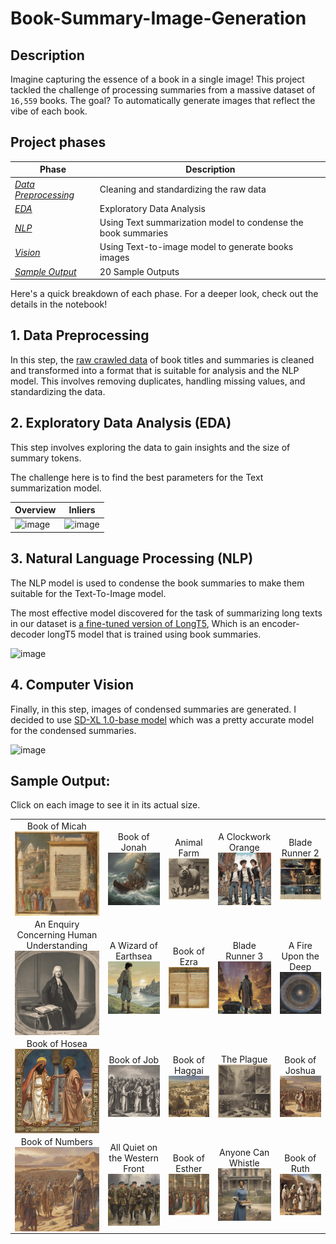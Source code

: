 # Book-Summary-Image-Generation
## Description
Imagine capturing the essence of a book in a single image! This project tackled the challenge of processing summaries from a massive dataset of `16,559` books. The goal? To automatically generate images that reflect the vibe of each book.

## Project phases

| Phase | Description |
|--|--|
| [*Data Preprocessing*](https://github.com/i4mShayan/Book-Summary-Image-Generation/edit/main/README.md#1-data-preprocessing) | Cleaning and standardizing the raw data |
| [*EDA*](https://github.com/i4mShayan/Book-Summary-Image-Generation/edit/main/README.md#2-exploratory-data-analysis-eda) | Exploratory Data Analysis |
| [*NLP*](https://github.com/i4mShayan/Book-Summary-Image-Generation/edit/main/README.md#3-natural-language-processing-nlp) | Using Text summarization model to condense the book summaries |
| [*Vision*](https://github.com/i4mShayan/Book-Summary-Image-Generation/edit/main/README.md#4-computer-vision) | Using Text-to-image model to generate books images |
| [*Sample Output*](https://github.com/i4mShayan/Book-Summary-Image-Generation/edit/main/README.md#4-computer-vision) | 20 Sample Outputs |

Here's a quick breakdown of each phase. For a deeper look, check out the details in the notebook!
## 1. Data Preprocessing
In this step, the [raw crawled data](data/booksummaries.txt) of book titles and summaries is cleaned and transformed into a format that is suitable for analysis and the NLP model.
This involves removing duplicates, handling missing values, and standardizing the data.

## 2. Exploratory Data Analysis (EDA)
This step involves exploring the data to gain insights and the size of summary tokens.

The challenge here is to find the best parameters for the Text summarization model.


| Overview | Inliers |
|--|--|
|![image](https://github.com/i4mShayan/Book-Summary-Image-Generation/assets/29325256/f692a3f1-d361-44fb-91ef-667699d0289d) | ![image](https://github.com/i4mShayan/Book-Summary-Image-Generation/assets/29325256/ebacd2a2-fcec-4668-9789-ccaa836e75e3) |

## 3. Natural Language Processing (NLP)
The NLP model is used to condense the book summaries to make them suitable for the Text-To-Image model.

The most effective model discovered for the task of summarizing long texts in our dataset is [a fine-tuned version of LongT5](https://huggingface.co/pszemraj/long-t5-tglobal-base-16384-book-summary), Which is an encoder-decoder longT5 model that is trained using book summaries.

![image](https://github.com/i4mShayan/Book-Summary-Image-Generation/assets/29325256/cec9a38b-fb31-45d3-b986-1e83a63bc90f)

## 4. Computer Vision
Finally, in this step, images of condensed summaries are generated.
I decided to use [SD-XL 1.0-base model](https://huggingface.co/stabilityai/stable-diffusion-xl-base-1.0) which was a pretty accurate model for the condensed summaries.

![image](https://github.com/i4mShayan/Book-Summary-Image-Generation/assets/29325256/ee9927d9-7906-404e-910f-9c8b51cee48d)

## Sample Output:
Click on each image to see it in its actual size.

<table>
 <tr>
  <td>
   <div style="text-align:center">
    Book of Micah
   </div>
   <img align="center" alt="4452_Book of Micah_nan.jpg" src="./images/4452_Book of Micah_nan.jpg" width="150px"/>
  </td>
  <td>
   <div style="text-align:center">
    Book of Jonah
   </div>
   <img align="center" alt="4451_Book of Jonah_nan.jpg" src="./images/4451_Book of Jonah_nan.jpg" width="150px"/>
  </td>
  <td>
   <div style="text-align:center">
    Animal Farm
   </div>
   <img align="center" alt="620_Animal Farm_George Orwell.jpg" src="./images/620_Animal Farm_George Orwell.jpg" width="150px"/>
  </td>
  <td>
   <div style="text-align:center">
    A Clockwork Orange
   </div>
   <img align="center" alt="843_A Clockwork Orange_Anthony Burgess.jpg" src="./images/843_A Clockwork Orange_Anthony Burgess.jpg" width="150px"/>
  </td>
  <td>
   <div style="text-align:center">
    Blade Runner 2
   </div>
   <img align="center" alt="4082_Blade Runner 2_ The Edge of Human_K. W. Jeter.jpg" src="./images/4082_Blade Runner 2_ The Edge of Human_K. W. Jeter.jpg" width="150px"/>
  </td>
 </tr>
 <tr>
  <td>
   <div style="text-align:center">
    An Enquiry Concerning Human Understanding
   </div>
   <img align="center" alt="1756_An Enquiry Concerning Human Understanding_David Hume.jpg" src="./images/1756_An Enquiry Concerning Human Understanding_David Hume.jpg" width="150px"/>
  </td>
  <td>
   <div style="text-align:center">
    A Wizard of Earthsea
   </div>
   <img align="center" alt="2890_A Wizard of Earthsea_Ursula K. Le Guin.jpg" src="./images/2890_A Wizard of Earthsea_Ursula K. Le Guin.jpg" width="150px"/>
  </td>
  <td>
   <div style="text-align:center">
    Book of Ezra
   </div>
   <img align="center" alt="4332_Book of Ezra_nan.jpg" src="./images/4332_Book of Ezra_nan.jpg" width="150px"/>
  </td>
  <td>
   <div style="text-align:center">
    Blade Runner 3
   </div>
   <img align="center" alt="4081_Blade Runner 3_ Replicant Night_K. W. Jeter.jpg" src="./images/4081_Blade Runner 3_ Replicant Night_K. W. Jeter.jpg" width="150px"/>
  </td>
  <td>
   <div style="text-align:center">
    A Fire Upon the Deep
   </div>
   <img align="center" alt="2080_A Fire Upon the Deep_Vernor Vinge.jpg" src="./images/2080_A Fire Upon the Deep_Vernor Vinge.jpg" width="150px"/>
  </td>
 </tr>
 <tr>
  <td>
   <div style="text-align:center">
    Book of Hosea
   </div>
   <img align="center" alt="4449_Book of Hosea_nan.jpg" src="./images/4449_Book of Hosea_nan.jpg" width="150px"/>
  </td>
  <td>
   <div style="text-align:center">
    Book of Job
   </div>
   <img align="center" alt="4386_Book of Job_nan.jpg" src="./images/4386_Book of Job_nan.jpg" width="150px"/>
  </td>
  <td>
   <div style="text-align:center">
    Book of Haggai
   </div>
   <img align="center" alt="4454_Book of Haggai_nan.jpg" src="./images/4454_Book of Haggai_nan.jpg" width="150px"/>
  </td>
  <td>
   <div style="text-align:center">
    The Plague
   </div>
   <img align="center" alt="986_The Plague_Albert Camus.jpg" src="./images/986_The Plague_Albert Camus.jpg" width="150px"/>
  </td>
  <td>
   <div style="text-align:center">
    Book of Joshua
   </div>
   <img align="center" alt="4331_Book of Joshua_nan.jpg" src="./images/4331_Book of Joshua_nan.jpg" width="150px"/>
  </td>
 </tr>
 <tr>
  <td>
   <div style="text-align:center">
    Book of Numbers
   </div>
   <img align="center" alt="4376_Book of Numbers_nan.jpg" src="./images/4376_Book of Numbers_nan.jpg" width="150px"/>
  </td>
  <td>
   <div style="text-align:center">
    All Quiet on the Western Front
   </div>
   <img align="center" alt="2152_All Quiet on the Western Front_Erich Maria Remarque.jpg" src="./images/2152_All Quiet on the Western Front_Erich Maria Remarque.jpg" width="150px"/>
  </td>
  <td>
   <div style="text-align:center">
    Book of Esther
   </div>
   <img align="center" alt="4382_Book of Esther_nan.jpg" src="./images/4382_Book of Esther_nan.jpg" width="150px"/>
  </td>
  <td>
   <div style="text-align:center">
    Anyone Can Whistle
   </div>
   <img align="center" alt="2950_Anyone Can Whistle_Arthur Laurents.jpg" src="./images/2950_Anyone Can Whistle_Arthur Laurents.jpg" width="150px"/>
  </td>
  <td>
   <div style="text-align:center">
    Book of Ruth
   </div>
   <img align="center" alt="4381_Book of Ruth_nan.jpg" src="./images/4381_Book of Ruth_nan.jpg" width="150px"/>
  </td>
 </tr>
</table>
